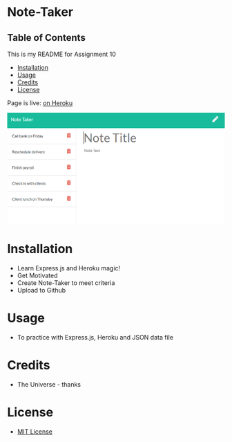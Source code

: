 # Note-Taker

## Table of Contents

This is my README for Assignment 10
* [Installation](#installation)
* [Usage](#Usage)
* [Credits](#Credits)
* [License](#License)

Page is live: [on Heroku](https://note-taker-kev.herokuapp.com/)

![Should Look like this lol](/public/assets/img/11-express-homework-demo-01.png)
# Installation
* Learn Express.js and Heroku magic!
* Get Motivated
* Create Note-Taker to meet criteria
* Upload to Github 

# Usage
* To practice with Express.js, Heroku and JSON data file

# Credits
* The Universe - thanks

# License
* [MIT License](https://github.com/kevsaj/Note-Taker/blob/main/LICENSE)